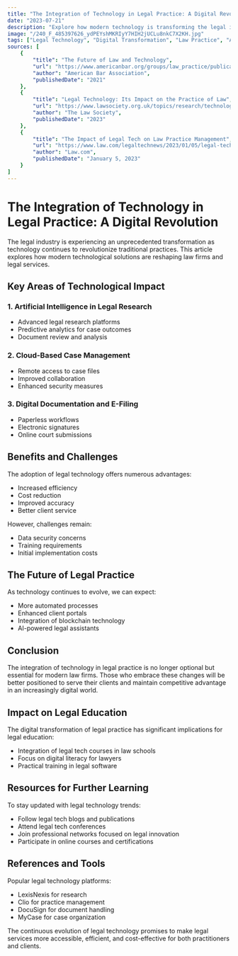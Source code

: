 ```yaml
---
title: "The Integration of Technology in Legal Practice: A Digital Revolution"
date: "2023-07-21"
description: "Explore how modern technology is transforming the legal industry, from AI-powered legal research to blockchain contracts."
image: "/240_F_485397626_ydPEYshMKRIyY7HIH2jUCLu8nkC7X2KH.jpg"
tags: ["Legal Technology", "Digital Transformation", "Law Practice", "AI in Law"]
sources: [
    {
        "title": "The Future of Law and Technology",
        "url": "https://www.americanbar.org/groups/law_practice/publications/law_practice_magazine/2021/ja21/",
        "author": "American Bar Association",
        "publishedDate": "2021"
    },
    {
        "title": "Legal Technology: Its Impact on the Practice of Law",
        "url": "https://www.lawsociety.org.uk/topics/research/technology-and-law-report",
        "author": "The Law Society",
        "publishedDate": "2023"
    },
    {
        "title": "The Impact of Legal Tech on Law Practice Management",
        "url": "https://www.law.com/legaltechnews/2023/01/05/legal-tech-2023/",
        "author": "Law.com",
        "publishedDate": "January 5, 2023"
    }
]
---
```


# The Integration of Technology in Legal Practice: A Digital Revolution

The legal industry is experiencing an unprecedented transformation as technology continues to revolutionize traditional practices. This article explores how modern technological solutions are reshaping law firms and legal services.

## Key Areas of Technological Impact

### 1. Artificial Intelligence in Legal Research
- Advanced legal research platforms
- Predictive analytics for case outcomes
- Document review and analysis

### 2. Cloud-Based Case Management
- Remote access to case files
- Improved collaboration
- Enhanced security measures

### 3. Digital Documentation and E-Filing
- Paperless workflows
- Electronic signatures
- Online court submissions

## Benefits and Challenges

The adoption of legal technology offers numerous advantages:
- Increased efficiency
- Cost reduction
- Improved accuracy
- Better client service

However, challenges remain:
- Data security concerns
- Training requirements
- Initial implementation costs

## The Future of Legal Practice

As technology continues to evolve, we can expect:
- More automated processes
- Enhanced client portals
- Integration of blockchain technology
- AI-powered legal assistants

## Conclusion

The integration of technology in legal practice is no longer optional but essential for modern law firms. Those who embrace these changes will be better positioned to serve their clients and maintain competitive advantage in an increasingly digital world.

## Impact on Legal Education

The digital transformation of legal practice has significant implications for legal education:
- Integration of legal tech courses in law schools
- Focus on digital literacy for lawyers
- Practical training in legal software

## Resources for Further Learning

To stay updated with legal technology trends:
- Follow legal tech blogs and publications
- Attend legal tech conferences
- Join professional networks focused on legal innovation
- Participate in online courses and certifications

## References and Tools

Popular legal technology platforms:
- LexisNexis for research
- Clio for practice management
- DocuSign for document handling
- MyCase for case organization

The continuous evolution of legal technology promises to make legal services more accessible, efficient, and cost-effective for both practitioners and clients.
